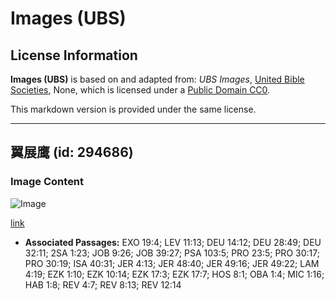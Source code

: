 # Images (UBS)

## License Information

**Images (UBS)** is based on and adapted from: _UBS Images_, [United Bible Societies](https://unitedbiblesocieties.org/), None, which is licensed under a [Public Domain CC0](https://creativecommons.org/public-domain/cc0/).

This markdown version is provided under the same license.



--------------------------------

## 翼展鹰 (id: 294686)

### Image Content

![Image](https://cdn.aquifer.bible/aquifer-content/resources/Media/WEB-0192_wingspread_eagle.jpg)

[link](https://cdn.aquifer.bible/aquifer-content/resources/Media/WEB-0192_wingspread_eagle.jpg)

* **Associated Passages:** EXO 19:4; LEV 11:13; DEU 14:12; DEU 28:49; DEU 32:11; 2SA 1:23; JOB 9:26; JOB 39:27; PSA 103:5; PRO 23:5; PRO 30:17; PRO 30:19; ISA 40:31; JER 4:13; JER 48:40; JER 49:16; JER 49:22; LAM 4:19; EZK 1:10; EZK 10:14; EZK 17:3; EZK 17:7; HOS 8:1; OBA 1:4; MIC 1:16; HAB 1:8; REV 4:7; REV 8:13; REV 12:14

